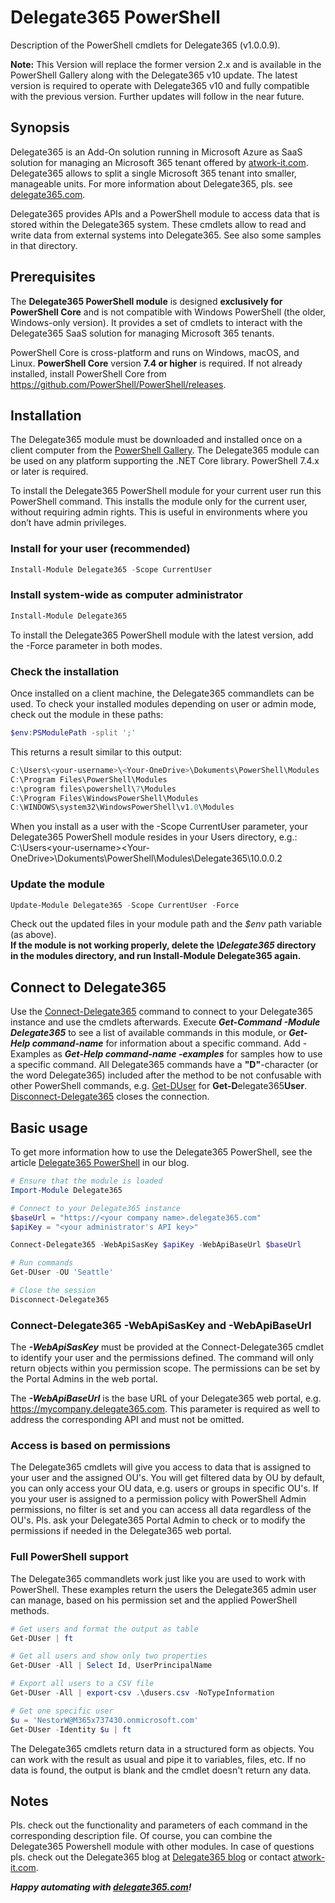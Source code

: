 # Delegate365 PowerShell

Description of the PowerShell cmdlets for Delegate365 (v1.0.0.9). 

**Note:** This Version will replace the former version 2.x and is available in the PowerShell Gallery along with the Delegate365 v10 update. The latest  version is required to operate with Delegate365 v10 and fully compatible with the previous version. Further updates will follow in the near future.

## Synopsis

Delegate365 is an Add-On solution running in Microsoft Azure as SaaS solution for managing an Microsoft 365 tenant offered by [atwork-it.com](https://www.atwork-it.com/). Delegate365 allows to split a single Microsoft 365 tenant into smaller, manageable units. For more information about Delegate365, pls. see [delegate365.com](https://www.delegate365.com/).

Delegate365 provides APIs and a PowerShell module to access data that is stored within the Delegate365 system.
These cmdlets allow to read and write data from external systems into Delegate365. See also some samples in that directory.

## Prerequisites

The **Delegate365 PowerShell module** is designed **exclusively for PowerShell Core** and is not compatible with Windows PowerShell (the older, Windows-only version). It provides a set of cmdlets to interact with the Delegate365 SaaS solution for managing Microsoft 365 tenants.

PowerShell Core is cross-platform and runs on Windows, macOS, and Linux. **PowerShell Core** version **7.4 or higher** is required.
If not already installed, install PowerShell Core from https://github.com/PowerShell/PowerShell/releases.

## Installation

The Delegate365 module must be downloaded and installed once on a client computer from the [PowerShell Gallery](https://powershellgallery.com/packages/Delegate365/). The Delegate365 module can be used on any platform supporting the .NET Core library. PowerShell 7.4.x or later is required.  

To install the Delegate365 PowerShell module for your current user run this PowerShell command. This installs the module only for the current user, without requiring admin rights. This is useful in environments where you don’t have admin privileges.

### Install for your user (recommended)

```powershell
Install-Module Delegate365 -Scope CurrentUser
```

### Install system-wide as computer administrator

```powershell
Install-Module Delegate365
```

To install the Delegate365 PowerShell module with the latest version, add the -Force parameter in both modes.

### Check the installation

Once installed on a client machine, the Delegate365 commandlets can be used. To check your installed modules depending on user or admin mode, check out the module in these paths:

```powershell
$env:PSModulePath -split ';'
```

This returns a result similar to this output:

```powershell
C:\Users\<your-username>\<Your-OneDrive>\Dokuments\PowerShell\Modules
C:\Program Files\PowerShell\Modules
c:\program files\powershell\7\Modules
C:\Program Files\WindowsPowerShell\Modules
C:\WINDOWS\system32\WindowsPowerShell\v1.0\Modules
```

When you install as a user with the -Scope CurrentUser parameter, your Delegate365 PowerShell module resides in your Users directory, e.g.:  
C:\Users\<your-username>\<Your-OneDrive>\Dokuments\PowerShell\Modules\Delegate365\10.0.0.2

### Update the module

```powershell
Update-Module Delegate365 -Scope CurrentUser -Force
```

Check out the updated files in your module path and the *$env* path variable (as above).  
**If the module is not working properly, delete the *\Delegate365* directory in the modules directory, and run Install-Module Delegate365 again.**

## Connect to Delegate365

Use the [Connect-Delegate365](Connect-Delegate365.md) command to connect to your Delegate365 instance and use the cmdlets afterwards.
Execute ***Get-Command -Module Delegate365*** to see a list of available commands in this module, or ***Get-Help command-name*** for information about a specific command. Add -Examples as ***Get-Help command-name -examples*** for samples how to use a specific command. All Delegate365 commands have a **"D"**-character (or the word Delegate365) included after the method to be not confusable with other PowerShell commands, e.g. [Get-DUser](Get-DUser.md) for **Get-D**elegate365**User**. [Disconnect-Delegate365](Disconnect-Delegate365.md) closes the connection.

## Basic usage

To get more information how to use the Delegate365 PowerShell, see the article [Delegate365 PowerShell](https://blog.atwork.at/post/Delegate365-PowerShell) in our blog.

```powershell
# Ensure that the module is loaded
Import-Module Delegate365

# Connect to your Delegate365 instance
$baseUrl = "https://<your company name>.delegate365.com"
$apiKey = "<your administrator's API key>"

Connect-Delegate365 -WebApiSasKey $apiKey -WebApiBaseUrl $baseUrl

# Run commands
Get-DUser -OU 'Seattle'

# Close the session
Disconnect-Delegate365
```

### Connect-Delegate365 -WebApiSasKey and -WebApiBaseUrl

The ***-WebApiSasKey*** must be provided at the Connect-Delegate365 cmdlet to identify your user and the permissions defined. The command will only return objects within you permission scope. The permissions can be set by the Portal Admins in the web portal.

The ***-WebApiBaseUrl*** is the base URL of your Delegate365 web portal, e.g. https://mycompany.delegate365.com. This parameter is required as well to address the corresponding API and must not be omitted.

### Access is based on permissions

The Delegate365 cmdlets will give you access to data that is assigned to your user and the assigned OU's. You will get filtered data by OU by default, you can only access your OU data, e.g. users or groups in specific OU's.
If you your user is assigned to a permission policy with PowerShell Admin permissions, no filter is set and you can access all data regardless of the OU's. Pls. ask your Delegate365 Portal Admin to check or to modify the permissions if needed in the Delegate365 web portal.

### Full PowerShell support

The Delegate365 commandlets work just like you are used to work with PowerShell. These examples return the users the Delegate365 admin user can manage, based on his permission set and the applied PowerShell methods.

```powershell
# Get users and format the output as table
Get-DUser | ft

# Get all users and show only two properties
Get-DUser -All | Select Id, UserPrincipalName

# Export all users to a CSV file
Get-DUser -All | export-csv .\dusers.csv -NoTypeInformation

# Get one specific user
$u = 'NestorW@M365x737430.onmicrosoft.com'
Get-DUser -Identity $u | ft
```

The Delegate365 cmdlets return data in a structured form as objects. You can work with the result as usual and pipe it to variables, files, etc. If no data is found, the output is blank and the cmdlet doesn't return any data.

## Notes

Pls. check out the functionality and parameters of each command in the corresponding description file. Of course, you can combine the Delegate365 Powershell module with other modules. In case of questions pls. check out the Delegate365 blog at [Delegate365 blog](http://blog.atwork.at/category/Delegate365) or contact [atwork-it.com](https://www.atwork-it.com/).

***Happy automating with [delegate365.com](https://www.delegate365.com/)!***
